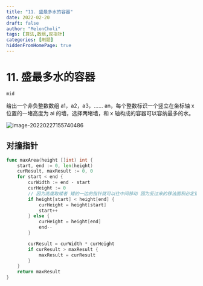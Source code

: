 ```yaml
---
title: "11. 盛最多水的容器"
date: 2022-02-20
draft: false
author: "MelonCholi"
tags: [算法,数组,双指针]
categories: [刷题]
hiddenFromHomePage: true
---
```


# 11. 盛最多水的容器

`mid`

给出一个非负整数数组 a1，a2，a3，…… an，每个整数标识一个竖立在坐标轴 x 位置的一堵高度为 ai 的墙，选择两堵墙，和 x 轴构成的容器可以容纳最多的水。

![image-20220227155740486](https://markdown-1303167219.cos.ap-shanghai.myqcloud.com/image-20220227155740486.png)

## 对撞指针

```go
func maxArea(height []int) int {
	start, end := 0, len(height)
	curResult, maxResult := 0, 0
	for start < end {
		curWidth := end - start
		curHeight := 0
		// 因为高度取矮者 矮的一边的指针就可以往中间移动 因为反过来的移法面积必定更小
		if height[start] < height[end] {
			curHeight = height[start]
			start++
		} else {
			curHeight = height[end]
			end--
		}

		curResult = curWidth * curHeight
		if curResult > maxResult {
			maxResult = curResult
		}
	}
	return maxResult
}
```

